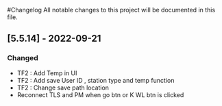 #Changelog
All notable changes to this project will be documented in this file.

## [5.5.14] - 2022-09-21
### Changed
- TF2 : Add Temp in UI
- TF2 : Add save User ID , station type and  temp function
- TF2 : Change save path location
- Reconnect TLS and PM when go btn or K WL btn is clicked